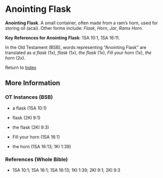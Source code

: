 # Anointing Flask
**Anointing Flask**. 
A small container, often made from a ram’s horn, used for storing oil (acai). 
Other forms include: 
*Flask*, *Horn*, *Jar*, *Rams Horn*. 


**Key References for Anointing Flask**: 
1SA 10:1, 1SA 16:11. 


In the Old Testament (BSB), words representing “Anointing Flask” are translated as 
*a flask* (1x), *flask* (1x), *the flask* (1x), *Fill your horn* (1x), *the horn* (2x). 




Return to [Index](00-Index.md)

## More Information

### OT Instances (BSB)

* a flask (1SA 10:1)

* flask (2KI 9:1)

* the flask (2KI 9:3)

* Fill your horn (1SA 16:1)

* the horn (1SA 16:13; 1KI 1:39)



### References (Whole Bible)

* 1SA 10:1; 1SA 16:1; 1SA 16:13; 1KI 1:39; 2KI 9:1; 2KI 9:3



